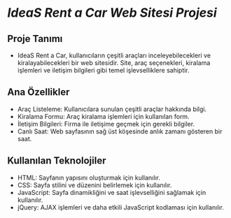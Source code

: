 # _IdeaS Rent a Car Web Sitesi Projesi_

## Proje Tanımı
- IdeaS Rent a Car, kullanıcıların çeşitli araçları inceleyebilecekleri ve kiralayabilecekleri bir web sitesidir. Site, araç seçenekleri, kiralama işlemleri ve iletişim bilgileri gibi temel işlevselliklere sahiptir. 

## Ana Özellikler
- Araç Listeleme: Kullanıcılara sunulan çeşitli araçlar hakkında bilgi.
- Kiralama Formu: Araç kiralama işlemleri için kullanılan form.
- İletişim Bilgileri: Firma ile iletişime geçmek için gerekli bilgiler.
- Canlı Saat: Web sayfasının sağ üst köşesinde anlık zamanı gösteren bir saat.

## Kullanılan Teknolojiler
- HTML: Sayfanın yapısını oluşturmak için kullanılır.
- CSS: Sayfa stilini ve düzenini belirlemek için kullanılır.
- JavaScript: Sayfa dinamikliğini ve saat işlevselliğini sağlamak için kullanılır.
- jQuery: AJAX işlemleri ve daha etkili JavaScript kodlaması için kullanılır.
